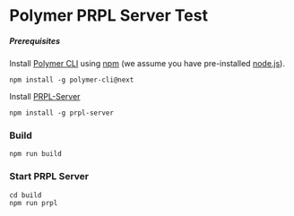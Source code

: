 # Polymer PRPL Server Test


##### Prerequisites

Install [Polymer CLI](https://github.com/Polymer/polymer-cli) using
[npm](https://www.npmjs.com) (we assume you have pre-installed [node.js](https://nodejs.org)).

    npm install -g polymer-cli@next

Install [PRPL-Server](https://www.npmjs.com/package/prpl-server)

    npm install -g prpl-server


### Build

    npm run build


### Start PRPL Server

    cd build
    npm run prpl




